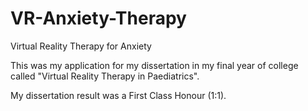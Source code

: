 # VR-Anxiety-Therapy
Virtual Reality Therapy for Anxiety

This was my application for my dissertation in my final year of college called "Virtual Reality Therapy in Paediatrics".

My dissertation result was a First Class Honour (1:1).
